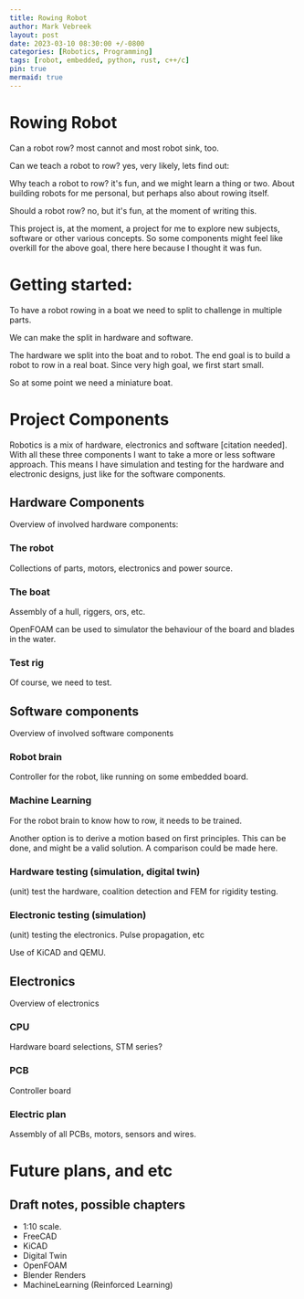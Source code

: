 ```yaml
---
title: Rowing Robot
author: Mark Vebreek
layout: post
date: 2023-03-10 08:30:00 +/-0800
categories: [Robotics, Programming]
tags: [robot, embedded, python, rust, c++/c]
pin: true
mermaid: true
---
```



# Rowing Robot

Can a robot row? most cannot and most robot sink, too.

Can we teach a robot to row? yes, very likely, lets find out:

Why teach a robot to row? it's fun, and we might learn a thing or two. About building robots for me personal, but perhaps also about rowing itself.

Should a robot row? no, but it's fun, at the moment of writing this.

This project is, at the moment, a project for me to explore new subjects, software or other various concepts. So some components might feel like overkill for the above goal, there here because I thought it was fun.

# Getting started:

To have a robot rowing in a boat we need to split to challenge in multiple parts.

We can make the split in hardware and software.

The hardware we split into the boat and to robot. The end goal is to build a robot to row in a real boat. Since very high goal, we first start small.

So at some point we need a miniature boat.

# Project Components

Robotics is a mix of hardware, electronics and software [citation needed]. With all these three components I want to take a more or less software approach. This means I have simulation and testing for the hardware and electronic designs, just like for the software components.

## Hardware Components

Overview of involved hardware components:

### The robot

Collections of parts, motors, electronics and power source.

### The boat

Assembly of a hull, riggers, ors, etc.

OpenFOAM can be used to simulator the behaviour of the board and blades in the water.

### Test rig

Of course, we need to test.

## Software components

Overview of involved software components

### Robot brain

Controller for the robot, like running on some embedded board.

### Machine Learning

For the robot brain to know how to row, it needs to be trained.

Another option is to derive a motion based on first principles. This can be done, and might be a valid solution. A comparison could be made here.

### Hardware testing (simulation, digital twin)

(unit) test the hardware, coalition detection and FEM for rigidity testing.

### Electronic testing (simulation)

(unit) testing the electronics. Pulse propagation, etc

Use of KiCAD and QEMU.

## Electronics

Overview of electronics

### CPU

Hardware board selections, STM series?

### PCB

Controller board

### Electric plan

Assembly of all PCBs, motors, sensors and wires.

# Future plans, and etc

## Draft notes, possible chapters

- 1:10 scale.
- FreeCAD
- KiCAD
- Digital Twin
- OpenFOAM
- Blender Renders
- MachineLearning (Reinforced Learning)
